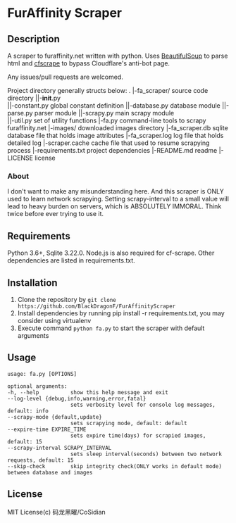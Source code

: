 # FurAffinity Scraper

## Description

A scraper to furaffinity.net written with python. Uses [BeautifulSoup](https://www.crummy.com/software/BeautifulSoup/) to parse html and [cfscrape](https://github.com/Anorov/cloudflare-scrape) to bypass Cloudflare's anti-bot page.

Any issues/pull requests are welcomed.

Project directory generally structs below:
.
|-fa_scraper/       source code directory
||-__init__.py      
||-constant.py      global constant definition
||-database.py      database module
||-parse.py         parser module
||-scrapy.py        main scrapy module  
||-util.py          set of utility functions
|-fa.py             command-line tools to scrapy furaffinity.net
|-images/           downloaded images directory
|-fa_scraper.db     sqlite database file that holds image attributes
|-fa_scraper.log    log file that holds detailed log
|-scraper.cache     cache file that used to resume scrapying process
|-requirements.txt  project dependencies
|-README.md         readme
|-LICENSE           license

### About

I don't want to make any misunderstanding here. And this scraper is ONLY used to learn network scrapying.
Setting scrapy-interval to a small value will lead to heavy burden on servers, which is ABSOLUTELY IMMORAL. Think twice before ever trying to use it.

## Requirements

Python 3.6+, Sqlite 3.22.0.
Node.js is also required for cf-scrape.
Other dependencies are listed in requirements.txt.

## Installation

1. Clone the repository by `git clone https://github.com/BlackDragonF/FurAffinityScraper`
2. Install dependencies by running pip install -r requirements.txt, you may consider using virtualenv
3. Execute command `python fa.py` to start the scraper with default arguments

## Usage
    usage: fa.py [OPTIONS]

    optional arguments:
    -h, --help          show this help message and exit
    --log-level {debug,info,warning,error,fatal}
                        sets verbosity level for console log messages, default: info
    --scrapy-mode {default,update}
                        sets scrapying mode, default: default
    --expire-time EXPIRE_TIME
                        sets expire time(days) for scrapied images, default: 15
    --scrapy-interval SCRAPY_INTERVAL
                        sets sleep interval(seconds) between two network requests, default: 15
    --skip-check        skip integrity check(ONLY works in default mode) between database and images


## License

MIT License(c) 码龙黑曜/CoSidian
